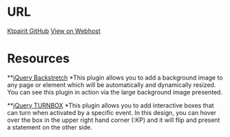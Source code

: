 # URL
[Ktpairit GitHub](https://github.com/ktpairit/project_resume_pairitz_kristen)
[View on Webhost](http://kristenpairitz.com/resume)

# Resources
**[jQuery Backstretch](http://srobbin.com/jquery-plugins/backstretch/)
*This plugin allows you to add a background image to any page or element which will be automatically and dynamically resized.  You can see this plugin in action via the large background image presented.

**[jQuery TURNBOX](http://noht.co.jp/turnbox)
*This plugin allows you to add interactive boxes that can turn when activated by a specific event.  In this design, you can hover over the box in the upper right hand corner (:KP) and it will flip and present a statement on the other side.
